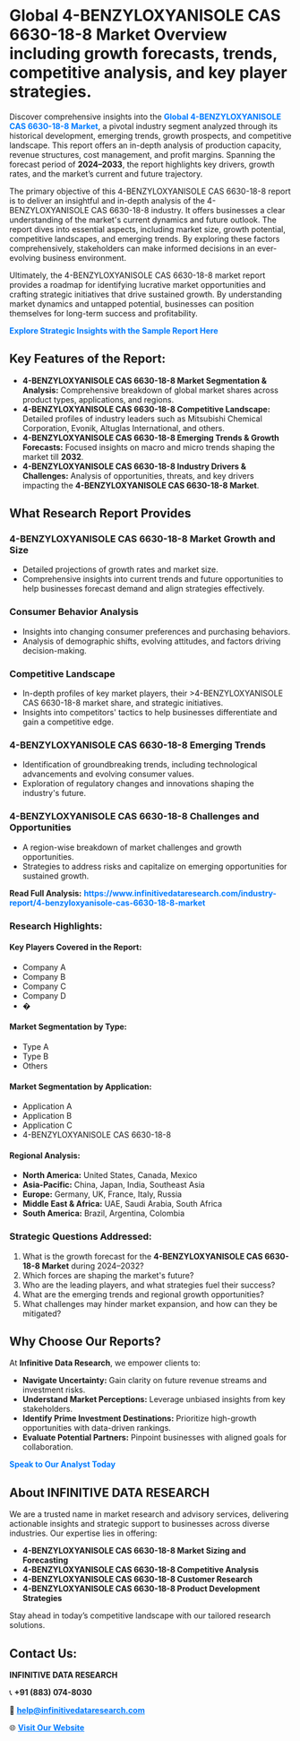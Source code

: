 <h1>Global 4-BENZYLOXYANISOLE CAS 6630-18-8 Market Overview including growth forecasts, trends, competitive analysis, and key player strategies.</h1>
<p>
Discover comprehensive insights into the 
<a href="https://www.infinitivedataresearch.com/industry-report/4-benzyloxyanisole-cas-6630-18-8-market" rel="dofollow" style="color: #007BFF; text-decoration: none;"><strong>Global 4-BENZYLOXYANISOLE CAS 6630-18-8 Market</strong></a>, a pivotal industry segment analyzed through its historical development, emerging trends, growth prospects, and competitive landscape. This report offers an in-depth analysis of production capacity, revenue structures, cost management, and profit margins. Spanning the forecast period of <strong>2024–2033</strong>, the report highlights key drivers, growth rates, and the market’s current and future trajectory.
</p>
<p>
The primary objective of this 4-BENZYLOXYANISOLE CAS 6630-18-8 report is to deliver an insightful and in-depth analysis of the 4-BENZYLOXYANISOLE CAS 6630-18-8 industry. It offers businesses a clear understanding of the market's current dynamics and future outlook. The report dives into essential aspects, including market size, growth potential, competitive landscapes, and emerging trends. By exploring these factors comprehensively, stakeholders can make informed decisions in an ever-evolving business environment.
</p>
<p>
Ultimately, the 4-BENZYLOXYANISOLE CAS 6630-18-8 market report provides a roadmap for identifying lucrative market opportunities and crafting strategic initiatives that drive sustained growth. By understanding market dynamics and untapped potential, businesses can position themselves for long-term success and profitability.
</p>
<p>
<a href="https://www.infinitivedataresearch.com/request-sample/reportId=112337" style="color: #007BFF; text-decoration: none;"><strong>Explore Strategic Insights with the Sample Report Here</strong></a>
</p>

<h2>Key Features of the Report:</h2>
<ul>
<li><strong>4-BENZYLOXYANISOLE CAS 6630-18-8 Market Segmentation & Analysis:</strong> Comprehensive breakdown of global market shares across product types, applications, and regions.</li>
<li><strong>4-BENZYLOXYANISOLE CAS 6630-18-8 Competitive Landscape:</strong> Detailed profiles of industry leaders such as Mitsubishi Chemical Corporation, Evonik, Altuglas International, and others.</li>
<li><strong>4-BENZYLOXYANISOLE CAS 6630-18-8 Emerging Trends & Growth Forecasts:</strong> Focused insights on macro and micro trends shaping the market till <strong>2032</strong>.</li>
<li><strong>4-BENZYLOXYANISOLE CAS 6630-18-8 Industry Drivers & Challenges:</strong> Analysis of opportunities, threats, and key drivers impacting the <strong>4-BENZYLOXYANISOLE CAS 6630-18-8 Market</strong>.</li>
</ul>

<h2>What Research Report Provides</h2>
<h3>4-BENZYLOXYANISOLE CAS 6630-18-8 Market Growth and Size</h3>
<ul>
<li>Detailed projections of growth rates and market size.</li>
<li>Comprehensive insights into current trends and future opportunities to help businesses forecast demand and align strategies effectively.</li>
</ul>

<h3>Consumer Behavior Analysis</h3>
<ul>
<li>Insights into changing consumer preferences and purchasing behaviors.</li>
<li>Analysis of demographic shifts, evolving attitudes, and factors driving decision-making.</li>
</ul>

<h3>Competitive Landscape</h3>
<ul>
<li>In-depth profiles of key market players, their >4-BENZYLOXYANISOLE CAS 6630-18-8 market share, and strategic initiatives.</li>
<li>Insights into competitors' tactics to help businesses differentiate and gain a competitive edge.</li>
</ul>

<h3>4-BENZYLOXYANISOLE CAS 6630-18-8 Emerging Trends</h3>
<ul>
<li>Identification of groundbreaking trends, including technological advancements and evolving consumer values.</li>
<li>Exploration of regulatory changes and innovations shaping the industry's future.</li>
</ul>

<h3>4-BENZYLOXYANISOLE CAS 6630-18-8 Challenges and Opportunities</h3>
<ul>
<li>A region-wise breakdown of market challenges and growth opportunities.</li>
<li>Strategies to address risks and capitalize on emerging opportunities for sustained growth.</li>
</ul>
<p><strong>Read Full Analysis:</strong> <a href="https://www.infinitivedataresearch.com/industry-report/4-benzyloxyanisole-cas-6630-18-8-market" rel="dofollow" style="color: #007BFF; text-decoration: none;"><strong>https://www.infinitivedataresearch.com/industry-report/4-benzyloxyanisole-cas-6630-18-8-market</strong></a></p>
<h3>Research Highlights:</h3>
<h4>Key Players Covered in the Report:</h4>
<ul><li>Company A</li><li>Company B</li><li>Company C</li><li>Company D</li><li>�</li></ul>
<h4>Market Segmentation by Type:</h4>
<ul><li>Type A</li><li>Type B</li><li>Others</li></ul>
<h4>Market Segmentation by Application:</h4>
<ul><li>Application A</li><li>Application B</li><li>Application C</li><li>4-BENZYLOXYANISOLE CAS 6630-18-8</li></ul>

<h4>Regional Analysis:</h4>
<ul>
<li><strong>North America:</strong> United States, Canada, Mexico</li>
<li><strong>Asia-Pacific:</strong> China, Japan, India, Southeast Asia</li>
<li><strong>Europe:</strong> Germany, UK, France, Italy, Russia</li>
<li><strong>Middle East & Africa:</strong> UAE, Saudi Arabia, South Africa</li>
<li><strong>South America:</strong> Brazil, Argentina, Colombia</li>
</ul>

<h3>Strategic Questions Addressed:</h3>
<ol>
<li>What is the growth forecast for the <strong>4-BENZYLOXYANISOLE CAS 6630-18-8 Market</strong> during 2024–2032?</li>
<li>Which forces are shaping the market's future?</li>
<li>Who are the leading players, and what strategies fuel their success?</li>
<li>What are the emerging trends and regional growth opportunities?</li>
<li>What challenges may hinder market expansion, and how can they be mitigated?</li>
</ol>

<h2>Why Choose Our Reports?</h2>
<p>At <strong>Infinitive Data Research</strong>, we empower clients to:</p>
<ul>
<li><strong>Navigate Uncertainty:</strong> Gain clarity on future revenue streams and investment risks.</li>
<li><strong>Understand Market Perceptions:</strong> Leverage unbiased insights from key stakeholders.</li>
<li><strong>Identify Prime Investment Destinations:</strong> Prioritize high-growth opportunities with data-driven rankings.</li>
<li><strong>Evaluate Potential Partners:</strong> Pinpoint businesses with aligned goals for collaboration.</li>
</ul>
<p><a href="https://www.infinitivedataresearch.com/industry-report/4-benzyloxyanisole-cas-6630-18-8-market" rel="dofollow" style="color: #007BFF; text-decoration: none;"><strong>Speak to Our Analyst Today</strong></a></p>

<h2>About INFINITIVE DATA RESEARCH</h2>
<p>We are a trusted name in market research and advisory services, delivering actionable insights and strategic support to businesses across diverse industries. Our expertise lies in offering:</p>
<ul>
<li><strong>4-BENZYLOXYANISOLE CAS 6630-18-8 Market Sizing and Forecasting</strong></li>
<li><strong>4-BENZYLOXYANISOLE CAS 6630-18-8 Competitive Analysis</strong></li>
<li><strong>4-BENZYLOXYANISOLE CAS 6630-18-8 Customer Research</strong></li>
<li><strong>4-BENZYLOXYANISOLE CAS 6630-18-8 Product Development Strategies</strong></li>
</ul>
<p>Stay ahead in today’s competitive landscape with our tailored research solutions.</p>

<h2>Contact Us:</h2>
<p><strong>INFINITIVE DATA RESEARCH</strong></p>
<p>📞 <strong>+91 (883) 074-8030</strong></p>
<p>📧 <strong><a href="mailto:help@infinitivedataresearch.com" style="color: #007BFF;">help@infinitivedataresearch.com</a></strong></p>
<p>🌐 <strong><a href="https://www.infinitivedataresearch.com" rel="dofollow" style="color: #007BFF;">Visit Our Website</a></strong></p>